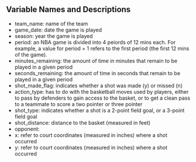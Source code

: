 ## Variable Names and Descriptions
- team_name: name of the team
- game_date: date the game is played
- season: year the game is played
- period: an NBA game is divided into 4 peiords of 12 mins each. For example, a value for period = 1 refers to the first period (the first 12 mins of the game).
- minutes_remaining: the amount of time in minutes that remain to be played in a given period
- seconds_remaining: the amount of time in seconds that remain to be played in a given period
- shot_made_flag: indicates whether a shot was made (y) or missed (n)
- action_type: has to do with the basketball moves used by players, either to pass by defenders to gain access to the basket, or to get a clean pass to a teammate to score a two pointer or three pointer
- shot_type: indicates whether a shot is a 2-point field goal, or a 3-point field goal
- shot_distance: distance to the basket (measured in feet)
- opponent:
- x: refer to court coordinates (measured in inches) where a shot occurred
- y: refer to court coordinates (measured in inches) where a shot occurred
